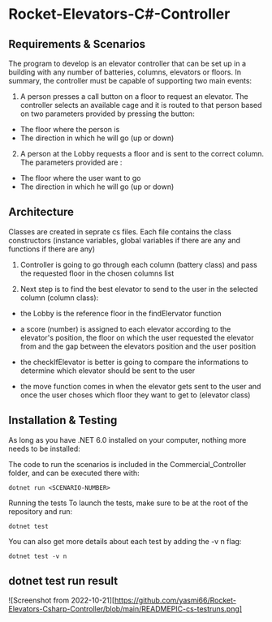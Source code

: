 # Rocket-Elevators-C#-Controller

## Requirements & Scenarios

The program to develop is an elevator controller that can be set up in a building with any number of batteries, columns, elevators or floors.
In summary, the controller must be capable of supporting two main events:

1. A person presses a call button on a floor to request an elevator. The controller selects an available cage and it is routed to that person based on two parameters provided by pressing the button:
- The floor where the person is
- The direction in which he will go (up or down)

2. A person at the Lobby requests a floor and is sent to the correct column. The parameters provided are :
- The floor where the user want to go
- The direction in which he will go (up or down)

## Architecture

Classes are created in seprate cs files. Each file contains the class constructors (instance variables, global variables if there are any and functions if there are any)

1. Controller is going to go through each column (battery class) and pass the requested floor in the chosen columns list 

2. Next step is to find the best elevator to send to the user in the selected column (column class):

 - the Lobby is the reference floor in the findElervator function
 
 - a score (number) is assigned to each elevator according to the elevator's position, the floor on which the user requested the elevator from and the gap between the elevators position and the user position
  
 - the checkIfElevator is better is going to compare the informations to determine which elevator should be sent to the user
  
 - the move function comes in when the elevator gets sent to the user and once the user choses which floor they want to get to (elevator class)

## Installation & Testing

As long as you have .NET 6.0 installed on your computer, nothing more needs to be installed:

The code to run the scenarios is included in the Commercial_Controller folder, and can be executed there with:

` dotnet run <SCENARIO-NUMBER> `

Running the tests
To launch the tests, make sure to be at the root of the repository and run:

` dotnet test `

You can also get more details about each test by adding the -v n flag:

` dotnet test -v n `

## dotnet test run result

![Screenshot from 2022-10-21][https://github.com/yasmi66/Rocket-Elevators-Csharp-Controller/blob/main/READMEPIC-cs-testruns.png]


